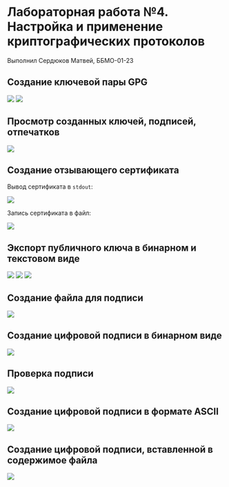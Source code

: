 # Лабораторная работа №4. Настройка и применение криптографических протоколов

Выполнил Сердюков Матвей, ББМО-01-23

## Создание ключевой пары GPG

![](./screenshots/01-create-key.png)
![](./screenshots/02-create-key.png)

## Просмотр созданных ключей, подписей, отпечатков

![](./screenshots/03-list.png)

## Создание отзывающего сертификата

Вывод сертификата в `stdout`:

![](./screenshots/04-revoke-stdout.png)

Запись сертификата в файл: 

![](./screenshots/05-revoke-file.png)

## Экспорт публичного ключа в бинарном и текстовом виде

![](./screenshots/06-export.png)
![](./screenshots/07-cat-binary.png)
![](./screenshots/08-cat-ascii.png)

## Создание файла для подписи

![](./screenshots/09-create-file.png)

## Создание цифровой подписи в бинарном виде

![](./screenshots/10-sign.png)

## Проверка подписи

![](./screenshots/11-verify.png)

## Создание цифровой подписи в формате ASCII

![](./screenshots/12-sign-armor.png)

## Создание цифровой подписи, вставленной в содержимое файла

![](./screenshots/13-clearsign.png)
